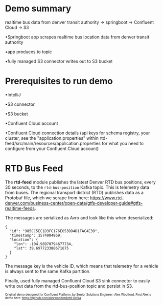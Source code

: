 # Demo summary
realtime bus data from denver transit authority -> springboot -> Confluent Cloud -> S3

•Springboot app scrapes realtime bus location data from denver transit authority

•app produces to topic 

•fully managed S3 connector writes out to S3 bucket

# Prerequisites to run demo 
•IntelliJ

•S3 connector

•S3 bucket

•Confluent Cloud account

•Confluent Cloud connection details (api keys for schema registry, your cluster, see the "application.properties" within rtd-feed/src/main/resources/application.properties for what you need to configure from your Confluent Cloud account) 

# RTD Bus Feed
The __rtd-feed__ module publishes the latest Denver RTD bus positions, every 30 seconds, to the `rtd-bus-position` Kafka topic. This is telemetry data from buses. The regional transport district (RTD) publishes data as a Protobuf file, which we scrape from here: https://www.rtd-denver.com/business-center/open-data/gtfs-developer-guide#gtfs-realtime-feeds. 


The messages are serialized as Avro and look like this when deserialized:

    {
      "id": "985CC5EC1D3FC176E053DD4D1FAC4E39",
      "timestamp": 1574904869,
      "location": {
        "lon": -104.98970794677734,
        "lat": 39.697723388671875
      }
    }

The message key is the vehicle ID, which means that telemetry for a vehicle is always sent to the same Kafka partition.

Finally, used fully managed Confluent Cloud S3 sink connector to easily write out data from the rtd-bus-position topic and persist in S3. 

<sub><sup>Original demo designed for Confluent Platform, by Senior Solutions Engineer: Alex Woolford. Find Alex's demo here: https://github.com/alexwoolford/rtd-kafka</sup></sub>
